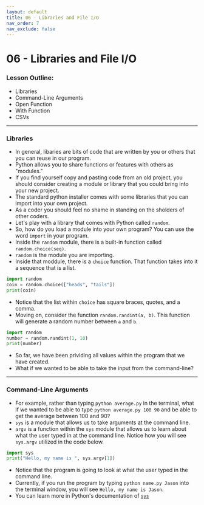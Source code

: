```yaml
---
layout: default
title: 06 - Libraries and File I/O
nav_order: 7
nav_exclude: false
---
```

# 06 - Libraries and File I/O
### Lesson Outline:
- Libraries
- Command-Line Arguments
- Open Function
- With Function
- CSVs

---
### Libraries
- In general, libaries are bits of code that are written by you or others that you can reuse in our program.
- Python allows you to share functions or features with others as "modules."
- If you find yourself copy and pasting code from an old project, you should consider creating a module or library that you could bring into your new project.
- The standard python installer comes with some libraries that you can import into your own project. 
- As a coder you should feel no shame in standing on the sholders of other coders.
- Let's play with a library that comes with Python called ```random```. 
- So, how do you load a module into your own program? You can use the word ```import``` in your program.
- Inside the ```random``` module, there is a built-in function called ```random.choice(seq)```. 
- ```random``` is the module you are importing. 
- Inside that moddule, there is a ```choice``` function. That function takes into it a sequence that is a list.
```python
import random
coin = random.choice(["heads", "tails"])
print(coin)
```
- Notice that the list within ```choice``` has square braces, quotes, and a comma.
- Moving on, consider the function ```random.randint(a, b)```. This function will generate a random number between ```a``` and ```b```.
```python
import random
number = random.randint(1, 10)
print(number)
```
- So far, we have been prividing all values within the program that we have created.
- What if we wanted to be able to take the input from the command-line?

---
### Command-Line Arguments
- For example, rather than typing ```python average.py``` in the terminal, what if we wanted to be able to type ```python average.py 100 90``` and be able to get the average between 100 and 90?
- ```sys``` is a module that allows us to take arguments at the command line.
- ```argv``` is a function within the ```sys``` module that allows us to learn about what the user typed in at the command line. Notice how you will see ```sys.argv``` utilized in the code below.
```python
import sys
print("Hello, my name is ", sys.argv[1])
```
- Notice that the program is going to look at what the user typed in the command line.
- Currently, if you run the program by typing ```python name.py Jason``` into the terminal window, you will see ```Hello, my name is Jason```. 
- You can learn more in Python's documentation of [```sys```](https://docs.python.org/3/library/sys.html)